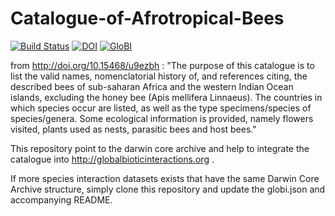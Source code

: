 # Catalogue-of-Afrotropical-Bees
[![Build Status](https://travis-ci.com/globalbioticinteractions/Catalogue-of-Afrotropical-Bees.svg)](https://travis-ci.com/globalbioticinteractions/Catalogue-of-Afrotropical-Bees) [![DOI](https://zenodo.org/badge/49530672.svg)](https://zenodo.org/badge/latestdoi/49530672) [![GloBI](http://api.globalbioticinteractions.org/interaction.svg?accordingTo=globi:globalbioticinteractions/Catalogue-of-Afrotropical-Bees)](http://globalbioticinteractions.org/?accordingTo=globi:globalbioticinteractions/Catalogue-of-Afrotropical-Bees)

from http://doi.org/10.15468/u9ezbh : "The purpose of this catalogue is to list the valid names, nomenclatorial history of, and references citing, the described bees of sub-saharan Africa and the western Indian Ocean islands, excluding the honey bee (Apis mellifera Linnaeus). The countries in which species occur are listed, as well as the type specimens/species of species/genera. Some ecological information is provided, namely flowers visited, plants used as nests, parasitic bees and host bees."

This repository point to the darwin core archive and help to integrate the catalogue into http://globalbioticinteractions.org .

If more species interaction datasets exists that have the same Darwin Core Archive structure, simply clone this repository and update the globi.json and accompanying README.
